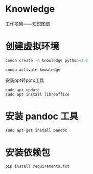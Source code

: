 # Knowledge
工作项目——知识图谱

# 创建虚拟环境
```python
conda create -n knowledge python=3.8
```

```python
conda activate knowledge
```

安装ppt转pptx工具
```
sudo apt update
sudo apt install libreoffice
```

# 安装 pandoc 工具
```python
sudo apt-get install pandoc
```

# 安装依赖包
```python
pip install requirements.txt
```
